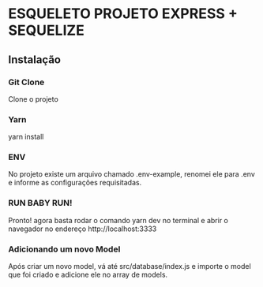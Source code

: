 # ESQUELETO PROJETO EXPRESS + SEQUELIZE
## Instalação
### Git Clone
Clone o projeto
### Yarn
yarn install
### ENV
No projeto existe um arquivo chamado .env-example, renomei ele para .env e informe as configurações requisitadas.
### RUN BABY RUN!
Pronto! agora basta rodar o comando yarn dev no terminal e abrir o navegador no endereço http://localhost:3333

### Adicionando um novo Model
Após criar um novo model, vá até src/database/index.js e importe o model que foi
criado e adicione ele no array de models.

